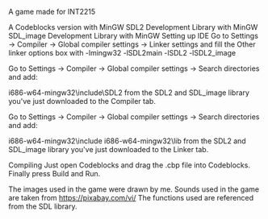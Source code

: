 A game made for INT2215

A Codeblocks version with MinGW SDL2 Development Library with MinGW SDL_image Development Library with MinGW Setting up IDE Go to Settings -> Compiler -> Global compiler settings -> Linker settings and fill the Other linker options box with -lmingw32 -lSDL2main -lSDL2 -lSDL2_image

Go to Settings -> Compiler -> Global compiler settings -> Search directories and add:

i686-w64-mingw32\include\SDL2 from the SDL2 and SDL_image library you've just downloaded to the Compiler tab.

Go to Settings -> Compiler -> Global compiler settings -> Search directories and add:

i686-w64-mingw32\include i686-w64-mingw32\lib from the SDL2 and SDL_image library you've just downloaded to the Linker tab.

Compiling Just open Codeblocks and drag the .cbp file into Codeblocks. Finally press Build and Run.

The images used in the game were drawn by me. Sounds used in the game are taken from https://pixabay.com/vi/ The functions used are referenced from the SDL library.
